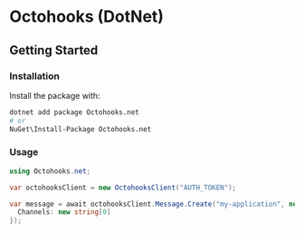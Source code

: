# Octohooks (DotNet)

## Getting Started

### Installation

Install the package with:

```sh
dotnet add package Octohooks.net
# or
NuGet\Install-Package Octohooks.net
```

### Usage

```csharp
using Octohooks.net;

var octohooksClient = new OctohooksClient("AUTH_TOKEN");

var message = await octohooksClient.Message.Create("my-application", new Octohooks.Domain.Entities.Message {
  Channels: new string[0]
});
```
